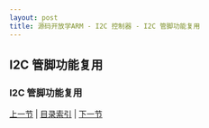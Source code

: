 ```yaml
---
layout: post
title: 源码开放学ARM - I2C 控制器 - I2C 管脚功能复用
---
```


## I2C 管脚功能复用

### I2C 管脚功能复用
	


	



[上一节](chp15-1.html)  |  [目录索引](../index.html)  |  [下一节](chp15-3.html)
